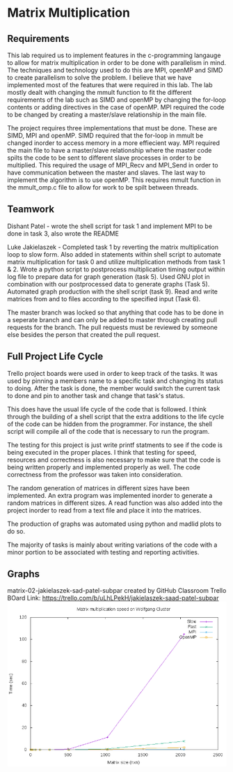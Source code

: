 # Matrix Multiplication

## Requirements

This lab required us to implement features in the c-programming langauge to allow for matrix multiplication in order to be done with parallelism in mind. The techniques and technology used to do this are MPI, openMP and SIMD to create parallelism to solve the problem. I believe that we have implemented most of the features that were required in this lab. The lab mostly dealt with changing the mmult function to fit the different requirements of the lab such as SIMD and openMP by changing the for-loop contents or adding directives in the case of openMP. MPI required the code to be changed by creating a master/slave relationship in the main file.

The project requires three implementations that must be done. These are SIMD, MPI and openMP. SIMD required that the for-loop in mmult be changed inorder to access memory in a more effiecient way. MPI required the main file to have a master/slave relationship where the master code spilts the code to be sent to different slave processes in order to be multiplied. This required the usage of MPI_Recv and MPI_Send in order to have communication between the master and slaves. The last way to implement the algorithm is to use openMP. This requires mmult function in the mmult_omp.c file to allow for work to be spilt between threads.

## Teamwork

Dishant Patel - wrote the shell script for task 1 and implement MPI to be done in task 3, also wrote the README

Luke Jakielaszek - Completed task 1 by reverting the matrix multiplication loop to slow form. Also added in statements within shell script to automate matrix multiplication for task 0 and utilize multiplication methods from task 1 & 2. Wrote a python script to postprocess multiplication timing output within log file to prepare data for graph generation (task 5). Used GNU plot in combination with our postprocessed data to generate graphs (Task 5). Automated graph production with the shell script (task 9). Read and write matrices from and to files according to the specified input (Task 6).

The master branch was locked so that anything that code has to be done in a seperate branch and can only be added to master through creating pull requests for the branch. The pull requests must be reviewed by someone else besides the person that created the pull request.

## Full Project Life Cycle

Trello project boards were used in order to keep track of the tasks. It was used by pinning a members name to a specific task and changing its status to doing. After the task is done, the member would switch the current task to done and pin to another task and change that task's status.

This does have the usual life cycle of the code that is followed. I think through the building of a shell script that the extra additions to the life cycle of the code can be hidden from the programmer. For instance, the shell script will compile all of the code that is necessary to run the program.

The testing for this project is just write printf statments to see if the code is being executed in the proper places. I think that testing for speed, resources and correctness is also necessary to make sure that the code is being written properly and implemented properly as well. The code correctness from the professor was taken into consideration.

The random generation of matrices in different sizes have been implemented. An extra program was implemented inorder to generate a random matrices in different sizes. A read function was also added into the project inorder to read from a text file and place it into the matrices.

The production of graphs was automated using python and madlid plots to do so.

The majority of tasks is mainly about writing variations of the code with a minor portion to be associated with testing and reporting activities.

## Graphs

matrix-02-jakielaszek-sad-patel-subpar created by GitHub Classroom
Trello BOard Link: https://trello.com/b/uLhLPekH/jakielaszek-saad-patel-subpar
![Statistics](https://github.com/3296f19temple/matrix-02-jakielaszek-saad-patel-subpar/blob/master/outGraph.png)
